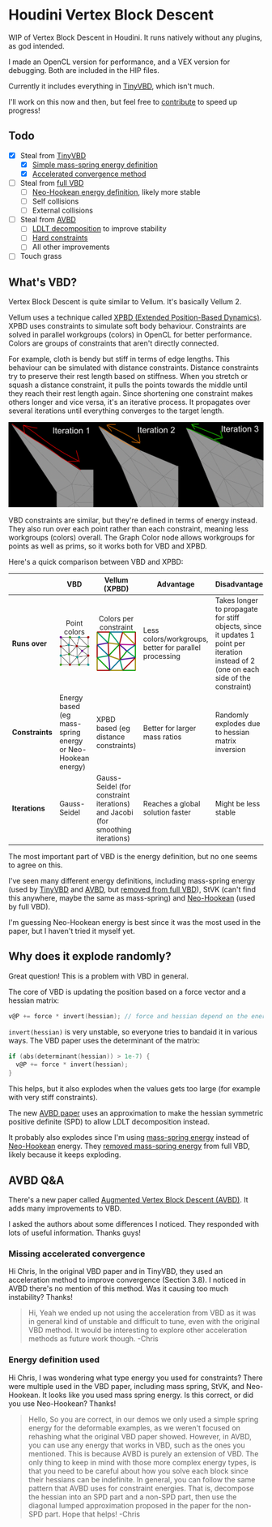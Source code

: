 # Houdini Vertex Block Descent

WIP of Vertex Block Descent in Houdini. It runs natively without any plugins, as god intended.

I made an OpenCL version for performance, and a VEX version for debugging. Both are included in the HIP files.

Currently it includes everything in [TinyVBD](https://github.com/AnkaChan/TinyVBD), which isn't much.

I'll work on this now and then, but feel free to [contribute](https://github.com/MysteryPancake/Houdini-VBD/pulls) to speed up progress!

## Todo
- [x] Steal from [TinyVBD](https://github.com/AnkaChan/TinyVBD)
  - [x] [Simple mass-spring energy definition](https://github.com/AnkaChan/TinyVBD/blob/main/main.cpp#L381)
  - [x] [Accelerated convergence method](https://graphics.cs.utah.edu/research/projects/vbd/vbd-siggraph2024.pdf)
- [ ] Steal from [full VBD](https://github.com/AnkaChan/Gaia)
  - [ ] [Neo-Hookean energy definition](https://github.com/AnkaChan/Gaia/blob/main/Simulator/Modules/VBD/VBD_NeoHookean.cpp), likely more stable
  - [ ] Self collisions
  - [ ] External collisions
- [ ] Steal from [AVBD](https://graphics.cs.utah.edu/research/projects/avbd/)
  - [ ] [LDLT decomposition](https://graphics.cs.utah.edu/research/projects/avbd/Augmented_VBD-SIGGRAPH25.pdf) to improve stability
  - [ ] [Hard constraints](https://graphics.cs.utah.edu/research/projects/avbd/Augmented_VBD-SIGGRAPH25.pdf)
  - [ ] All other improvements
- [ ] Touch grass

## What's VBD?

Vertex Block Descent is quite similar to Vellum. It's basically Vellum 2.

Vellum uses a technique called [XPBD (Extended Position-Based Dynamics)](https://matthias-research.github.io/pages/publications/XPBD.pdf). XPBD uses constraints to simulate soft body behaviour. Constraints are solved in parallel workgroups (colors) in OpenCL for better performance. Colors are groups of constraints that aren't directly connected.

For example, cloth is bendy but stiff in terms of edge lengths. This behaviour can be simulated with distance constraints. Distance constraints try to preserve their rest length based on stiffness. When you stretch or squash a distance constraint, it pulls the points towards the middle until they reach their rest length again. Since shortening one constraint makes others longer and vice versa, it's an iterative process. It propagates over several iterations until everything converges to the target length.

<img src="./images/edging.png" width="700">

VBD constraints are similar, but they're defined in terms of energy instead. They also run over each point rather than each constraint, meaning less workgroups (colors) overall. The Graph Color node allows workgroups for points as well as prims, so it works both for VBD and XPBD.

Here's a quick comparison between VBD and XPBD:

|  | VBD | Vellum (XPBD) | Advantage | Disadvantage |
| --- | --- | --- | --- | --- |
| **Runs over** | <p align="center">Point colors<br><img src="./images/color_points.png"></p> | <p align="center">Colors per constraint<br><img src="./images/color_prims.png"></p> | Less colors/workgroups, better for parallel processing | Takes longer to propagate for stiff objects, since it updates 1 point per iteration instead of 2 (one on each side of the constraint) |
| **Constraints** | Energy based (eg mass-spring energy or Neo-Hookean energy) | XPBD based (eg distance constraints) | Better for larger mass ratios | Randomly explodes due to hessian matrix inversion |
| **Iterations** | Gauss-Seidel | Gauss-Seidel (for constraint iterations) and Jacobi (for smoothing iterations) | Reaches a global solution faster | Might be less stable |

The most important part of VBD is the energy definition, but no one seems to agree on this.

I've seen many different energy definitions, including mass-spring energy (used by [TinyVBD](https://github.com/AnkaChan/Gaia/blob/main/Simulator/Modules/VBD/VBD_MassSpring.cpp) and [AVBD](https://github.com/savant117/avbd-demo2d/blob/main/source/spring.cpp#L40), but [removed from full VBD](https://github.com/AnkaChan/Gaia/blob/main/Simulator/Modules/VBD/VBD_MassSpring.cpp)), StVK (can't find this anywhere, maybe the same as mass-spring) and [Neo-Hookean](https://github.com/AnkaChan/Gaia/blob/main/Simulator/Modules/VBD/VBD_NeoHookean.cpp) (used by full VBD).

I'm guessing Neo-Hookean energy is best since it was the most used in the paper, but I haven't tried it myself yet.

## Why does it explode randomly?
Great question! This is a problem with VBD in general.

The core of VBD is updating the position based on a force vector and a hessian matrix:
```c
v@P += force * invert(hessian); // force and hessian depend on the energy definition, eg mass-spring or Neo-Hookean
```

`invert(hessian)` is very unstable, so everyone tries to bandaid it in various ways. The VBD paper uses the determinant of the matrix:

```c
if (abs(determinant(hessian)) > 1e-7) {
  v@P += force * invert(hessian);
}
```

This helps, but it also explodes when the values gets too large (for example with very stiff constraints).

The new [AVBD paper](https://graphics.cs.utah.edu/research/projects/avbd/Augmented_VBD-SIGGRAPH25.pdf) uses an approximation to make the hessian symmetric positive definite (SPD) to allow LDLT decomposition instead.

It probably also explodes since I'm using [mass-spring energy](https://github.com/AnkaChan/Gaia/blob/main/Simulator/Modules/VBD/VBD_MassSpring.cpp) instead of [Neo-Hookean](https://github.com/AnkaChan/Gaia/blob/main/Simulator/Modules/VBD/VBD_NeoHookean.cpp) energy. They [removed mass-spring energy](https://github.com/AnkaChan/Gaia/blob/main/Simulator/Modules/VBD/VBD_MassSpring.cpp) from full VBD, likely because it keeps exploding.

## AVBD Q&A

There's a new paper called [Augmented Vertex Block Descent (AVBD)](https://graphics.cs.utah.edu/research/projects/avbd/Augmented_VBD-SIGGRAPH25.pdf). It adds many improvements to VBD.

I asked the authors about some differences I noticed. They responded with lots of useful information. Thanks guys!

### Missing accelerated convergence

Hi Chris, In the original VBD paper and in TinyVBD, they used an acceleration method to improve convergence (Section 3.8). I noticed in AVBD there's no mention of this method. Was it causing too much instability? Thanks!

> Hi,
> Yeah we ended up not using the acceleration from VBD as it was in general kind of unstable and difficult to tune, even with the original VBD method. It would be interesting to explore other acceleration methods as future work though.
> -Chris

### Energy definition used

Hi Chris, I was wondering what type energy you used for constraints? There were multiple used in the VBD paper, including mass spring, StVK, and Neo-Hookean. It looks like you used mass spring energy. Is this correct, or did you use Neo-Hookean? Thanks!

> Hello,
> So you are correct, in our demos we only used a simple spring energy for the deformable examples, as we weren't focused on rehashing what the original VBD paper showed. However, in AVBD, you can use any energy that works in VBD, such as the ones you mentioned. This is because AVBD is purely an extension of VBD. The only thing to keep in mind with those more complex energy types, is that you need to be careful about how you solve each block since their hessians can be indefinite. In general, you can follow the same pattern that AVBD uses for constraint energies. That is, decompose the hessian into an SPD part and a non-SPD part, then use the diagonal lumped approximation proposed in the paper for the non-SPD part.
> Hope that helps!
> -Chris
